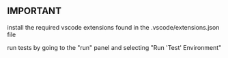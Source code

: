 ## IMPORTANT

install the required vscode extensions found in the .vscode/extensions.json file

run tests by going to the "run" panel and selecting "Run 'Test' Environment"